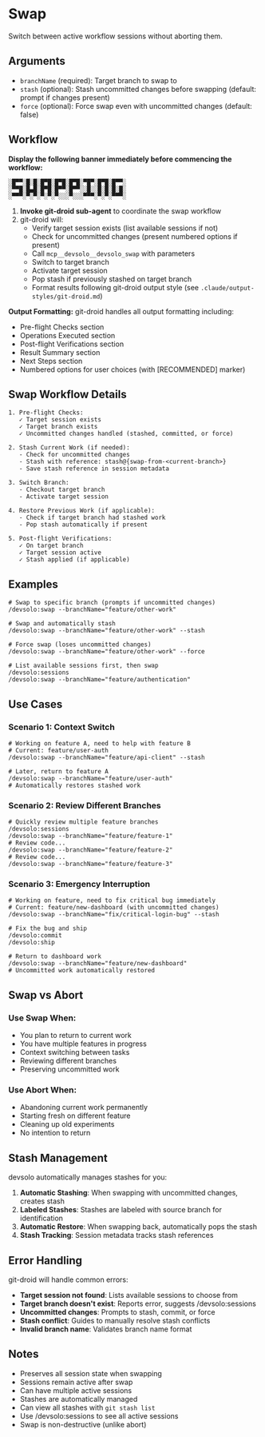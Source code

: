 # Swap

Switch between active workflow sessions without aborting them.

## Arguments

- `branchName` (required): Target branch to swap to
- `stash` (optional): Stash uncommitted changes before swapping (default: prompt if changes present)
- `force` (optional): Force swap even with uncommitted changes (default: false)

## Workflow

**Display the following banner immediately before commencing the workflow:**

```
░█▀▀░█░█░█▀█░█▀█░█▀█░▀█▀░█▀█░█▀▀░
░▀▀█░█▄█░█▀█░█▀▀░█▀▀░░█░░█░█░█░█░
░▀▀▀░▀░▀░▀░▀░▀░░░▀░░░▀▀▀░▀░▀░▀▀▀░
```

1. **Invoke git-droid sub-agent** to coordinate the swap workflow
2. git-droid will:
   - Verify target session exists (list available sessions if not)
   - Check for uncommitted changes (present numbered options if present)
   - Call `mcp__devsolo__devsolo_swap` with parameters
   - Switch to target branch
   - Activate target session
   - Pop stash if previously stashed on target branch
   - Format results following git-droid output style (see `.claude/output-styles/git-droid.md`)

**Output Formatting:** git-droid handles all output formatting including:
- Pre-flight Checks section
- Operations Executed section
- Post-flight Verifications section
- Result Summary section
- Next Steps section
- Numbered options for user choices (with [RECOMMENDED] marker)

## Swap Workflow Details

```
1. Pre-flight Checks:
   ✓ Target session exists
   ✓ Target branch exists
   ✓ Uncommitted changes handled (stashed, committed, or force)

2. Stash Current Work (if needed):
   - Check for uncommitted changes
   - Stash with reference: stash@{swap-from-<current-branch>}
   - Save stash reference in session metadata

3. Switch Branch:
   - Checkout target branch
   - Activate target session

4. Restore Previous Work (if applicable):
   - Check if target branch had stashed work
   - Pop stash automatically if present

5. Post-flight Verifications:
   ✓ On target branch
   ✓ Target session active
   ✓ Stash applied (if applicable)
```

## Examples

```
# Swap to specific branch (prompts if uncommitted changes)
/devsolo:swap --branchName="feature/other-work"

# Swap and automatically stash
/devsolo:swap --branchName="feature/other-work" --stash

# Force swap (loses uncommitted changes)
/devsolo:swap --branchName="feature/other-work" --force

# List available sessions first, then swap
/devsolo:sessions
/devsolo:swap --branchName="feature/authentication"
```

## Use Cases

### Scenario 1: Context Switch
```
# Working on feature A, need to help with feature B
# Current: feature/user-auth
/devsolo:swap --branchName="feature/api-client" --stash

# Later, return to feature A
/devsolo:swap --branchName="feature/user-auth"
# Automatically restores stashed work
```

### Scenario 2: Review Different Branches
```
# Quickly review multiple feature branches
/devsolo:sessions
/devsolo:swap --branchName="feature/feature-1"
# Review code...
/devsolo:swap --branchName="feature/feature-2"
# Review code...
/devsolo:swap --branchName="feature/feature-3"
```

### Scenario 3: Emergency Interruption
```
# Working on feature, need to fix critical bug immediately
# Current: feature/new-dashboard (with uncommitted changes)
/devsolo:swap --branchName="fix/critical-login-bug" --stash

# Fix the bug and ship
/devsolo:commit
/devsolo:ship

# Return to dashboard work
/devsolo:swap --branchName="feature/new-dashboard"
# Uncommitted work automatically restored
```

## Swap vs Abort

### Use Swap When:
- You plan to return to current work
- You have multiple features in progress
- Context switching between tasks
- Reviewing different branches
- Preserving uncommitted work

### Use Abort When:
- Abandoning current work permanently
- Starting fresh on different feature
- Cleaning up old experiments
- No intention to return

## Stash Management

devsolo automatically manages stashes for you:

1. **Automatic Stashing**: When swapping with uncommitted changes, creates stash
2. **Labeled Stashes**: Stashes are labeled with source branch for identification
3. **Automatic Restore**: When swapping back, automatically pops the stash
4. **Stash Tracking**: Session metadata tracks stash references

## Error Handling

git-droid will handle common errors:

- **Target session not found**: Lists available sessions to choose from
- **Target branch doesn't exist**: Reports error, suggests /devsolo:sessions
- **Uncommitted changes**: Prompts to stash, commit, or force
- **Stash conflict**: Guides to manually resolve stash conflicts
- **Invalid branch name**: Validates branch name format

## Notes

- Preserves all session state when swapping
- Sessions remain active after swap
- Can have multiple active sessions
- Stashes are automatically managed
- Can view all stashes with `git stash list`
- Use /devsolo:sessions to see all active sessions
- Swap is non-destructive (unlike abort)
